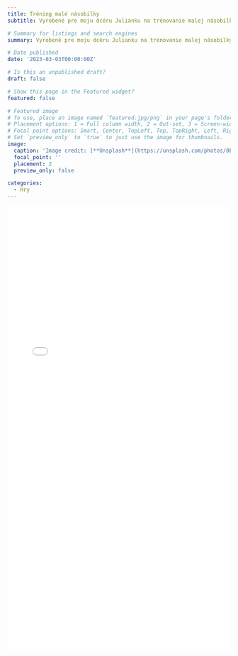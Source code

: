 ```yaml
---
title: Tréning malé násobilky
subtitle: Vyrobené pre moju dcéru Julianku na trénovanie malej násobilky. Odkaz na [zdrojový kód](https://github.com/valasek/multiplication).

# Summary for listings and search engines
summary: Vyrobené pre moju dcéru Julianku na trénovanie malej násobilky

# Date published
date: '2023-03-03T00:00:00Z'

# Is this an unpublished draft?
draft: false

# Show this page in the Featured widget?
featured: false

# Featured image
# To use, place an image named `featured.jpg/png` in your page's folder.
# Placement options: 1 = Full column width, 2 = Out-set, 3 = Screen-width
# Focal point options: Smart, Center, TopLeft, Top, TopRight, Left, Right, BottomLeft, Bottom, BottomRight
# Set `preview_only` to `true` to just use the image for thumbnails.
image:
  caption: 'Image credit: [**Unsplash**](https://unsplash.com/photos/0EhFkzIinlk)'
  focal_point: ''
  placement: 2
  preview_only: false

categories:
  - Hry
---
```


<iframe src="/multiplication/index.html" frameborder="0" width="100%" height="1000"></iframe>